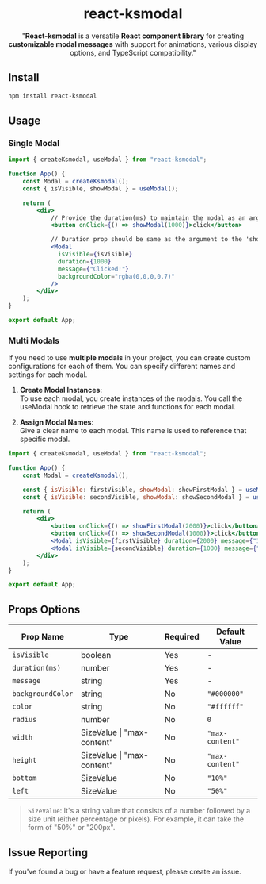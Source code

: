 <div align="center">
  <h1>react-ksmodal</h1>
  <p>"<b>React-ksmodal</b> is a versatile <b>React component library</b> for creating <b>customizable modal messages</b> with support for animations, various display options, and TypeScript compatibility."

</p>
</div>

## Install

```bash
npm install react-ksmodal
```

## Usage

### Single Modal

```jsx live
import { createKsmodal, useModal } from "react-ksmodal";

function App() {
    const Modal = createKsmodal();
    const { isVisible, showModal } = useModal();

    return (
        <div>
            // Provide the duration(ms) to maintain the modal as an argument to the 'showModal' function.
            <button onClick={() => showModal(1000)}>click</button>

            // Duration prop should be same as the argument to the 'showModal' function.
            <Modal
              isVisible={isVisible}
              duration={1000}
              message={"Clicked!"}
              backgroundColor="rgba(0,0,0,0.7)"
            />
        </div>
    );
}

export default App;
```

### Multi Modals

If you need to use **multiple modals** in your project, you can create custom configurations for each of them.
You can specify different names and settings for each modal.

1. **Create Modal Instances**:  
   To use each modal, you create instances of the modals.
   You call the useModal hook to retrieve the state and functions for each modal.

2. **Assign Modal Names**:  
   Give a clear name to each modal. This name is used to reference that specific modal.

```jsx live
import { createKsmodal, useModal } from "react-ksmodal";

function App() {
    const Modal = createKsmodal();

    const { isVisible: firstVisible, showModal: showFirstModal } = useModal();
    const { isVisible: secondVisible, showModal: showSecondModal } = useModal();

    return (
        <div>
            <button onClick={() => showFirstModal(2000)}>click</button>
            <button onClick={() => showSecondModal(1000)}>click</button>
            <Modal isVisible={firstVisible} duration={2000} message={"1st Btn Clicked!"} />
            <Modal isVisible={secondVisible} duration={1000} message={"2nd Btn Clicked!"} />
        </div>
    );
}

export default App;
```

## Props Options

| Prop Name         | Type                       | Required | Default Value   |
| ----------------- | -------------------------- | -------- | --------------- |
| `isVisible`       | boolean                    | Yes      | -               |
| `duration(ms)`    | number                     | Yes      | -               |
| `message`         | string                     | Yes      | -               |
| `backgroundColor` | string                     | No       | `"#000000"`     |
| `color`           | string                     | No       | `"#ffffff"`     |
| `radius`          | number                     | No       | `0`             |
| `width`           | SizeValue \| "max-content" | No       | `"max-content"` |
| `height`          | SizeValue \| "max-content" | No       | `"max-content"` |
| `bottom`          | SizeValue                  | No       | `"10%"`         |
| `left`            | SizeValue                  | No       | `"50%"`         |

> `SizeValue`: It's a string value that consists of a number followed by a size unit (either percentage or pixels). For example, it can take the form of "50%" or "200px".

## Issue Reporting

If you've found a bug or have a feature request, please create an issue.

